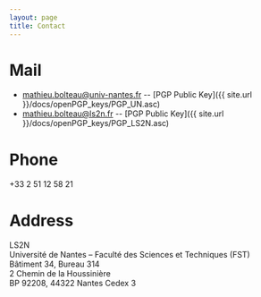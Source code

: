 ```yaml
---
layout: page
title: Contact
---
```


# Mail
- [mathieu.bolteau@univ-nantes.fr](mailto:mathieu.bolteau@univ-nantes.fr) -- [PGP Public Key]({{ site.url }}/docs/openPGP_keys/PGP_UN.asc)
- [mathieu.bolteau@ls2n.fr](mailto:mathieu.bolteau@ls2n.fr) -- [PGP Public Key]({{ site.url }}/docs/openPGP_keys/PGP_LS2N.asc)

# Phone
+33 2 51 12 58 21

# Address
LS2N <br/>
Université de Nantes – Faculté des Sciences et Techniques (FST) <br/>
Bâtiment 34, Bureau 314 <br/>
2 Chemin de la Houssinière <br/>
BP 92208, 44322 Nantes Cedex 3